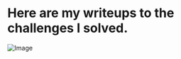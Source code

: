 # Here are my writeups to the challenges I solved.

![Image](https://github.com/user-attachments/assets/715ea9ca-543d-4eac-a4eb-06bbf387e36b)
